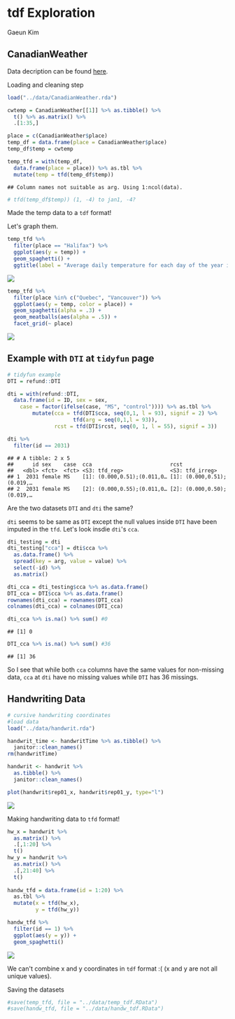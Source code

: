 tdf Exploration
================
Gaeun Kim

CanadianWeather
---------------

Data decription can be found [here](https://www.rdocumentation.org/packages/fda/versions/2.4.8/topics/CanadianWeather).

Loading and cleaning step

``` r
load("../data/CanadianWeather.rda")

cwtemp = CanadianWeather[[1]] %>% as.tibble() %>%
  t() %>% as.matrix() %>%
  .[1:35,]

place = c(CanadianWeather$place)
temp_df = data.frame(place = CanadianWeather$place)
temp_df$temp = cwtemp

temp_tfd = with(temp_df, 
  data.frame(place = place)) %>% as.tbl %>% 
  mutate(temp = tfd(temp_df$temp))
```

    ## Column names not suitable as arg. Using 1:ncol(data).

``` r
# tfd(temp_df$temp)) (1, -4) to jan1, -4? 
```

Made the temp data to a `tdf` format!

Let's graph them.

``` r
temp_tfd %>% 
  filter(place == "Halifax") %>% 
  ggplot(aes(y = temp)) + 
  geom_spaghetti() +
  ggtitle(label = "Average daily temperature for each day of the year in Halifax")
```

![](preparation_files/figure-markdown_github/unnamed-chunk-2-1.png)

``` r
temp_tfd %>%  
  filter(place %in% c("Quebec", "Vancouver")) %>% 
  ggplot(aes(y = temp, color = place)) + 
  geom_spaghetti(alpha = .3) + 
  geom_meatballs(aes(alpha = .5)) +
  facet_grid(~ place)
```

![](preparation_files/figure-markdown_github/unnamed-chunk-2-2.png)

Example with `DTI` at `tidyfun` page
------------------------------------

``` r
# tidyfun example
DTI = refund::DTI

dti = with(refund::DTI, 
  data.frame(id = ID, sex = sex, 
    case = factor(ifelse(case, "MS", "control")))) %>% as.tbl %>% 
        mutate(cca = tfd(DTI$cca, seq(0,1, l = 93), signif = 2) %>%
                     tfd(arg = seq(0,1,l = 93)),
               rcst = tfd(DTI$rcst, seq(0, 1, l = 55), signif = 3))

dti %>%
  filter(id == 2031)
```

    ## # A tibble: 2 x 5
    ##      id sex    case  cca                         rcst                      
    ##   <dbl> <fct>  <fct> <S3: tfd_reg>               <S3: tfd_irreg>           
    ## 1  2031 female MS    [1]: (0.000,0.51);(0.011,0… [1]: (0.000,0.51);(0.019,…
    ## 2  2031 female MS    [2]: (0.000,0.55);(0.011,0… [2]: (0.000,0.50);(0.019,…

Are the two datasets `DTI` and `dti` the same?

`dti` seems to be same as `DTI` except the null values inside `DTI` have been imputed in the `tfd`. Let's look insdie `dti`'s `cca`.

``` r
dti_testing = dti
dti_testing["cca"] = dti$cca %>% 
  as.data.frame() %>%
  spread(key = arg, value = value) %>%
  select(-id) %>%
  as.matrix() 

dti_cca = dti_testing$cca %>% as.data.frame()
DTI_cca = DTI$cca %>% as.data.frame()
rownames(dti_cca) = rownames(DTI_cca)
colnames(dti_cca) = colnames(DTI_cca)

dti_cca %>% is.na() %>% sum() #0 
```

    ## [1] 0

``` r
DTI_cca %>% is.na() %>% sum() #36
```

    ## [1] 36

So I see that while both `cca` columns have the same values for non-missing data, `cca` at `dti` have no missing values while `DTI` has 36 missings.

Handwriting Data
----------------

``` r
# cursive handwriting coordinates
#load data
load("../data/handwrit.rda")

handwrit_time <- handwritTime %>% as.tibble() %>%
  janitor::clean_names()
rm(handwritTime)

handwrit <- handwrit %>%
  as.tibble() %>%
  janitor::clean_names()
```

``` r
plot(handwrit$rep01_x, handwrit$rep01_y, type="l")
```

![](preparation_files/figure-markdown_github/unnamed-chunk-6-1.png)

Making handwriting data to `tfd` format!

``` r
hw_x = handwrit %>% 
  as.matrix() %>%
  .[,1:20] %>%
  t()
hw_y = handwrit %>% 
  as.matrix() %>%
  .[,21:40] %>%
  t()
  
handw_tfd = data.frame(id = 1:20) %>%
  as.tbl %>% 
  mutate(x = tfd(hw_x),
         y = tfd(hw_y))

handw_tfd %>% 
  filter(id == 1) %>% 
  ggplot(aes(y = y)) + 
  geom_spaghetti()
```

![](preparation_files/figure-markdown_github/unnamed-chunk-7-1.png)

We can't combine x and y coordinates in `tdf` format :( (x and y are not all unique values).

Saving the datasets

``` r
#save(temp_tfd, file = "../data/temp_tdf.RData")
#save(handw_tfd, file = "../data/handw_tdf.RData")
```
